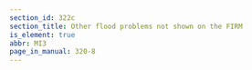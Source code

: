 ```yaml
---
section_id: 322c
section_title: Other flood problems not shown on the FIRM
is_element: true
abbr: MI3
page_in_manual: 320-8
---
```

